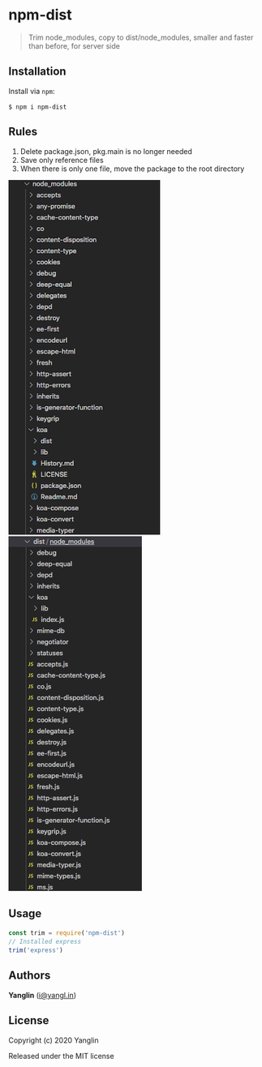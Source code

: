 # npm-dist
> Trim node_modules, copy to dist/node_modules, smaller and faster than before, for server side

## Installation

Install via `npm`:

```
$ npm i npm-dist
```

## Rules

1. Delete package.json, pkg.main is no longer needed
2. Save only reference files
3. When there is only one file, move the package to the root directory

![Beofre Directory](./src/before.png) ![After Directory](./src/after.png)

## Usage

``` js
const trim = require('npm-dist')
// Installed express
trim('express')
```

## Authors

**Yanglin** ([i@yangl.in](mailto:mail@yanglin.me))


## License

Copyright (c) 2020 Yanglin

Released under the MIT license
